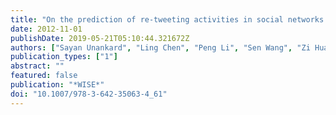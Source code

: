```yaml
---
title: "On the prediction of re-tweeting activities in social networks - A report on WISE 2012 challenge"
date: 2012-11-01
publishDate: 2019-05-21T05:10:44.321672Z
authors: ["Sayan Unankard", "Ling Chen", "Peng Li", "Sen Wang", "Zi Huang", "Mohamed A. Sharaf", "Xue Li"]
publication_types: ["1"]
abstract: ""
featured: false
publication: "*WISE*"
doi: "10.1007/978-3-642-35063-4_61"
---
```


